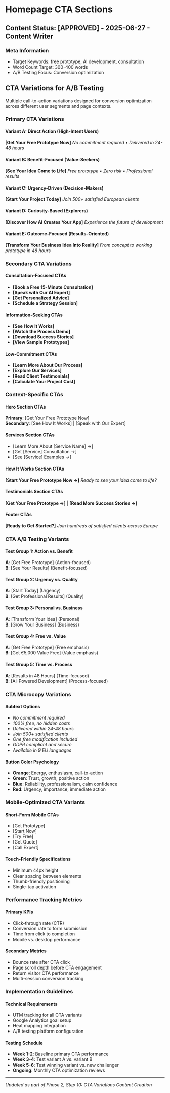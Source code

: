 # Homepage CTA Sections

## Content Status: [APPROVED] - 2025-06-27 - Content Writer

### Meta Information
- Target Keywords: free prototype, AI development, consultation
- Word Count Target: 300-400 words
- A/B Testing Focus: Conversion optimization

## CTA Variations for A/B Testing

Multiple call-to-action variations designed for conversion optimization across different user segments and page contexts.

### Primary CTA Variations

#### Variant A: Direct Action (High-Intent Users)
**[Get Your Free Prototype Now]**
*No commitment required • Delivered in 24-48 hours*

#### Variant B: Benefit-Focused (Value-Seekers)
**[See Your Idea Come to Life]**
*Free prototype • Zero risk • Professional results*

#### Variant C: Urgency-Driven (Decision-Makers)
**[Start Your Project Today]**
*Join 500+ satisfied European clients*

#### Variant D: Curiosity-Based (Explorers)
**[Discover How AI Creates Your App]**
*Experience the future of development*

#### Variant E: Outcome-Focused (Results-Oriented)
**[Transform Your Business Idea Into Reality]**
*From concept to working prototype in 48 hours*

### Secondary CTA Variations

#### Consultation-Focused CTAs
- **[Book a Free 15-Minute Consultation]**
- **[Speak with Our AI Expert]**
- **[Get Personalized Advice]**
- **[Schedule a Strategy Session]**

#### Information-Seeking CTAs
- **[See How It Works]**
- **[Watch the Process Demo]**
- **[Download Success Stories]**
- **[View Sample Prototypes]**

#### Low-Commitment CTAs
- **[Learn More About Our Process]**
- **[Explore Our Services]**
- **[Read Client Testimonials]**
- **[Calculate Your Project Cost]**

### Context-Specific CTAs

#### Hero Section CTAs
**Primary**: [Get Your Free Prototype Now]  
**Secondary**: [See How It Works] | [Speak with Our Expert]

#### Services Section CTAs
- [Learn More About [Service Name] →]
- [Get [Service] Consultation →]
- [See [Service] Examples →]

#### How It Works Section CTAs
**[Start Your Free Prototype Now →]**
*Ready to see your idea come to life?*

#### Testimonials Section CTAs
**[Get Your Free Prototype →]** | **[Read More Success Stories →]**

#### Footer CTAs
**[Ready to Get Started?]**
*Join hundreds of satisfied clients across Europe*

### CTA A/B Testing Variants

#### Test Group 1: Action vs. Benefit
**A**: [Get Free Prototype] (Action-focused)  
**B**: [See Your Results] (Benefit-focused)

#### Test Group 2: Urgency vs. Quality
**A**: [Start Today] (Urgency)  
**B**: [Get Professional Results] (Quality)

#### Test Group 3: Personal vs. Business
**A**: [Transform Your Idea] (Personal)  
**B**: [Grow Your Business] (Business)

#### Test Group 4: Free vs. Value
**A**: [Get Free Prototype] (Free emphasis)  
**B**: [Get €5,000 Value Free] (Value emphasis)

#### Test Group 5: Time vs. Process
**A**: [Results in 48 Hours] (Time-focused)  
**B**: [AI-Powered Development] (Process-focused)

### CTA Microcopy Variations

#### Subtext Options
- *No commitment required*
- *100% free, no hidden costs*
- *Delivered within 24-48 hours*
- *Join 500+ satisfied clients*
- *One free modification included*
- *GDPR compliant and secure*
- *Available in 9 EU languages*

#### Button Color Psychology
- **Orange**: Energy, enthusiasm, call-to-action
- **Green**: Trust, growth, positive action
- **Blue**: Reliability, professionalism, calm confidence
- **Red**: Urgency, importance, immediate action

### Mobile-Optimized CTA Variants

#### Short-Form Mobile CTAs
- [Get Prototype]
- [Start Now]
- [Try Free]
- [Get Quote]
- [Call Expert]

#### Touch-Friendly Specifications
- Minimum 44px height
- Clear spacing between elements
- Thumb-friendly positioning
- Single-tap activation

### Performance Tracking Metrics

#### Primary KPIs
- Click-through rate (CTR)
- Conversion rate to form submission
- Time from click to completion
- Mobile vs. desktop performance

#### Secondary Metrics
- Bounce rate after CTA click
- Page scroll depth before CTA engagement
- Return visitor CTA performance
- Multi-session conversion tracking

### Implementation Guidelines

#### Technical Requirements
- UTM tracking for all CTA variants
- Google Analytics goal setup
- Heat mapping integration
- A/B testing platform configuration

#### Testing Schedule
- **Week 1-2**: Baseline primary CTA performance
- **Week 3-4**: Test variant A vs. variant B
- **Week 5-6**: Test winning variant vs. new challenger
- **Ongoing**: Monthly CTA optimization reviews

---
*Updated as part of Phase 2, Step 10: CTA Variations Content Creation* 